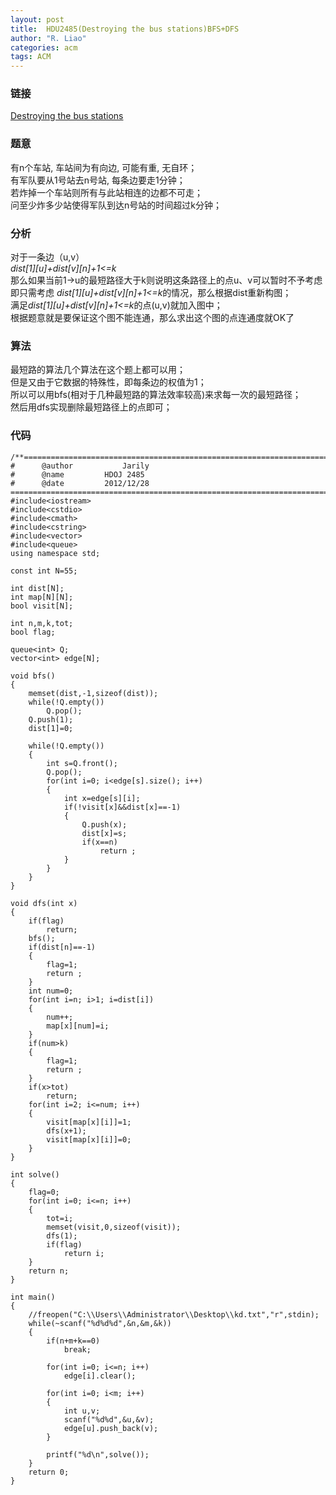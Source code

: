 ```yaml
---
layout: post
title:  HDU2485(Destroying the bus stations)BFS+DFS
author: "R. Liao" 
categories: acm
tags: ACM
---
```


### 链接
[Destroying the bus stations](http://acm.hdu.edu.cn/showproblem.php?pid=2485)

### 题意    
有n个车站, 车站间为有向边, 可能有重, 无自环；  
有军队要从1号站去n号站, 每条边要走1分钟；  
若炸掉一个车站则所有与此站相连的边都不可走；  
问至少炸多少站使得军队到达n号站的时间超过k分钟；  

### 分析  
对于一条边（u,v）  
*dist[1][u]+dist[v][n]+1<=k*  
那么如果当前1->u的最短路径大于k则说明这条路径上的点u、v可以暂时不予考虑  
即只需考虑 *dist[1][u]+dist[v][n]+1<=k*的情况，那么根据dist重新构图；  
满足*dist[1][u]+dist[v][n]+1<=k*的点(u,v)就加入图中；  
根据题意就是要保证这个图不能连通，那么求出这个图的点连通度就OK了  

### 算法  
最短路的算法几个算法在这个题上都可以用；  
但是又由于它数据的特殊性，即每条边的权值为1；  
所以可以用bfs(相对于几种最短路的算法效率较高)来求每一次的最短路径；  
然后用dfs实现删除最短路径上的点即可；

### 代码  
```
/**============================================================================
#	   @author	         Jarily
#	   @name		 HDOJ 2485
#	   @date		 2012/12/28
============================================================================**/
#include<iostream>
#include<cstdio>
#include<cmath>
#include<cstring>
#include<vector>
#include<queue>
using namespace std;

const int N=55;

int dist[N];
int map[N][N];
bool visit[N];

int n,m,k,tot;
bool flag;

queue<int> Q;
vector<int> edge[N];

void bfs()
{
    memset(dist,-1,sizeof(dist));
    while(!Q.empty())
        Q.pop();
    Q.push(1);
    dist[1]=0;
    
    while(!Q.empty())
    {
        int s=Q.front();
        Q.pop();
        for(int i=0; i<edge[s].size(); i++)
        {
            int x=edge[s][i];
            if(!visit[x]&&dist[x]==-1)
            {
                Q.push(x);
                dist[x]=s;
                if(x==n)
                    return ;
            }
        }
    }
}

void dfs(int x)
{
    if(flag)
        return;
    bfs();
    if(dist[n]==-1)
    {
        flag=1;
        return ;
    }
    int num=0;
    for(int i=n; i>1; i=dist[i])
    {
        num++;
        map[x][num]=i;
    }
    if(num>k)
    {
        flag=1;
        return ;
    }
    if(x>tot)
        return;
    for(int i=2; i<=num; i++)
    {
        visit[map[x][i]]=1;
        dfs(x+1);
        visit[map[x][i]]=0;
    }
}

int solve()
{
    flag=0;
    for(int i=0; i<=n; i++)
    {
        tot=i;
        memset(visit,0,sizeof(visit));
        dfs(1);
        if(flag)
            return i;
    }
    return n;
}

int main()
{
    //freopen("C:\\Users\\Administrator\\Desktop\\kd.txt","r",stdin);
    while(~scanf("%d%d%d",&n,&m,&k))
    {
        if(n+m+k==0)
            break;

        for(int i=0; i<=n; i++)
            edge[i].clear();

        for(int i=0; i<m; i++)
        {
            int u,v;
            scanf("%d%d",&u,&v);
            edge[u].push_back(v);
        }

        printf("%d\n",solve());
    }
    return 0;
}
```